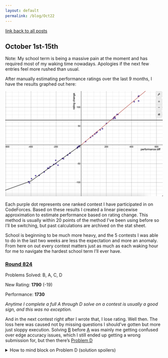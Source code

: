 ```yaml
---
layout: default
permalink: /blog/Oct22
---
```


[link back to all posts](https://alxwen711.github.io/blog)

## October 1st-15th

Note: My school term is being a massive pain at the moment and has required most of my waking time nowadays. Apologies if the next few entries feel more rushed than usual.

After manually estimating performance ratings over the last 9 months, I have the results graphed out here:

![desmos graph](docs/assets/images/desmos.png)

Each purple dot represents one ranked contest I have participated in on CodeForces. Based on these results I created a linear piecewise approximation to estimate performance based on rating change. This method is usually within 20 points of the method I’ve been using before so I’ll be switching, but past calculations are archived on the stat sheet.

School is beginning to be much more heavy, and the 5 contests I was able to do in the last two weeks are less the expectation and more an anomaly. From here on out every contest matters just as much as each waking hour for me to navigate the hardest school term I’ll ever have.
### [Round 824](https://codeforces.com/contest/1735)

Problems Solved: B, A, C, D

New Rating: **1790** (-19)

Performance: **1730**

*Anytime I complete a full A through D solve on a contest is usually a good sign, and this was no exception.*

And in the next contest right after I wrote that, I lose rating. Well then. The loss here was caused not by missing questions I should’ve gotten but more just sloppy execution. Solving [B](https://codeforces.com/contest/1735/problem/B) before [A](https://codeforces.com/contest/1735/problem/A) was mainly me getting confused over edge accuracy issues, which I still ended up getting a wrong submission for, but then there’s [Problem D](https://codeforces.com/contest/1735/problem/D)

<details>
<summary> How to mind block on Problem D (solution spoilers)</summary>
The solution is quite simple; each set must contain exactly 3 cards, and each meta set contains 5 cards in total, thus each meta set will contain 2 sets with one card being the uniting card. Thus a simple method is to count how many times each card appears in a set. If a card appears once, it is the uniting card of 0 metasets, a card with 2 set appearances unites 1 distinct metaset, 3 set appearances unites 3 distinct metasets, and n set appearances unites n(n-1)/2 metasets. 
As for why it took me half an hour to figure this part out when the harder part is determining all the possible sets? The example diagram circled entire metasets instead of just sets. So for some reason I kept trying to think of how the number of times each card appears in a metaset has to do with the number of metasets. 
<details>

Well, at least I got a full A-D solve?


### [Round 825](https://codeforces.com/contest/1736)

Problems Solved: A, C1, B

New Rating: **1716** (-74)

Performance: **1482**

Had I solved [Problem B](https://codeforces.com/contest/1736/problem/B) without going on a psycho half an hour onslaught with SEVEN wrong answers, the main focus of this recap would’ve been my attempts on the later problems [C2](https://codeforces.com/contest/1736/problem/C2) and [D](https://codeforces.com/contest/1736/problem/D). Instead, I ended up a victim of SpeedForces and what could’ve been a top 600 finish now becomes yet another screwed contest. Most of B’s errors were just incredibly sloppy mistakes in logic, and even if I did not see the relatively simple solution, having 7 wrong submissions means something really screwed up. I guess there is consolation in the fact that I did end up solving B, but I’m normally supposed to do well in SpeedForce type contests. The 10 contests since my breakout run have been as follows:

- Edu Round 134: Sloppy B and C execution, missed D, dropped out of CM
- Round 818: Choked CM due to 7th maths fail and implosion on basic syntax
- Round 819: Topics I’m weak at, at least it was unrated and went okayish
- Edu Round 135: Python dictionaries punch me in the gut
- Round 821: A clown show, barely figured out A
- Round 822: 5am contest that was actually good
- Round 823: Missed D, system failed B, worst in two months
- Edu Round 136: Strategic misplays, but still good A-C solve I guess?
- Global Round 22: An actually good A-D solve
- Round 824: Ugly A-D
Round 825: SpeedForced, B implosion

I’ve had only ONE Candidate Master level performance in the last 10. Not to mention 4 that were sub Expert. One or two poor contests is bad luck. A 6 week span where I have two, maybe three good contests and the rest poor to atrocious is a serious problem. 

There isn’t much sense in continuing with an aggressive participation strategy. I at least have the benefit that I won’t miss many rated contests since I can’t join most of the ones in the rest of this month, but there are serious flaws I need to address here. I’m not stepping back from competitive programming, but more I need to specifically practice on what was once my strength of having a solid foundation that allowed me to breeze through A-C, because I sure as hell don’t show that nowadays. I’m planning for my next contest to be the open rated contest on October 30th, hopefully by then I can regroup myself mentally.


## October 16th-31st

